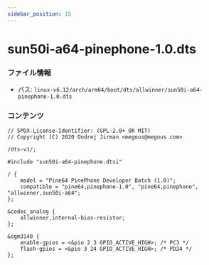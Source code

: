 ```yaml
---
sidebar_position: 15
---
```

# sun50i-a64-pinephone-1.0.dts

### ファイル情報

- パス: `linux-v6.12/arch/arm64/boot/dts/allwinner/sun50i-a64-pinephone-1.0.dts`

### コンテンツ

```dts
// SPDX-License-Identifier: (GPL-2.0+ OR MIT)
// Copyright (C) 2020 Ondrej Jirman <megous@megous.com>

/dts-v1/;

#include "sun50i-a64-pinephone.dtsi"

/ {
	model = "Pine64 PinePhone Developer Batch (1.0)";
	compatible = "pine64,pinephone-1.0", "pine64,pinephone", "allwinner,sun50i-a64";
};

&codec_analog {
	allwinner,internal-bias-resistor;
};

&sgm3140 {
	enable-gpios = <&pio 2 3 GPIO_ACTIVE_HIGH>; /* PC3 */
	flash-gpios = <&pio 3 24 GPIO_ACTIVE_HIGH>; /* PD24 */
};

```
